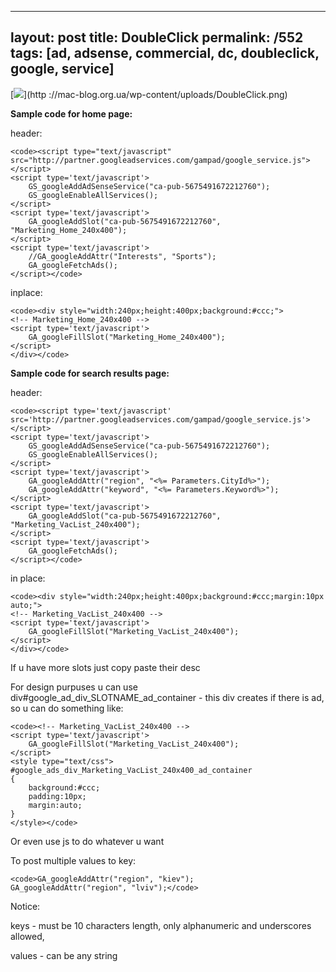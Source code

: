 ---
layout: post
title: DoubleClick
permalink: /552
tags: [ad, adsense, commercial, dc, doubleclick, google, service]
----

[![](http://mac-blog.org.ua/wp-content/uploads/DoubleClick-300x154.png)](http
://mac-blog.org.ua/wp-content/uploads/DoubleClick.png)


**Sample code for home page:**

header:

    
    <code><script type="text/javascript" src="http://partner.googleadservices.com/gampad/google_service.js"></script>
    <script type='text/javascript'>
        GS_googleAddAdSenseService("ca-pub-5675491672212760");
        GS_googleEnableAllServices();
    </script>
    <script type='text/javascript'>
        GA_googleAddSlot("ca-pub-5675491672212760", "Marketing_Home_240x400");
    </script>
    <script type='text/javascript'>
        //GA_googleAddAttr("Interests", "Sports");
        GA_googleFetchAds();
    </script></code>


inplace:

    
    <code><div style="width:240px;height:400px;background:#ccc;">
    <!-- Marketing_Home_240x400 -->
    <script type='text/javascript'>
        GA_googleFillSlot("Marketing_Home_240x400");
    </script>
    </div></code>


**Sample code for search results page:**

header:

    
    <code><script type='text/javascript' src='http://partner.googleadservices.com/gampad/google_service.js'>
    </script>
    <script type='text/javascript'>
        GS_googleAddAdSenseService("ca-pub-5675491672212760");
        GS_googleEnableAllServices();
    </script>
    <script type='text/javascript'>
        GA_googleAddAttr("region", "<%= Parameters.CityId%>");
        GA_googleAddAttr("keyword", "<%= Parameters.Keyword%>");
    </script>
    <script type='text/javascript'>
        GA_googleAddSlot("ca-pub-5675491672212760", "Marketing_VacList_240x400");
    </script>
    <script type='text/javascript'>
        GA_googleFetchAds();
    </script></code>


in place:

    
    <code><div style="width:240px;height:400px;background:#ccc;margin:10px auto;">
    <!-- Marketing_VacList_240x400 -->
    <script type='text/javascript'>
        GA_googleFillSlot("Marketing_VacList_240x400");
    </script>
    </div></code>


If u have more slots just copy paste their desc


For design purpuses u can use div#google_ad_div_SLOTNAME_ad_container - this
div creates if there is ad, so u can do something like:

    
    <code><!-- Marketing_VacList_240x400 -->
    <script type='text/javascript'>
        GA_googleFillSlot("Marketing_VacList_240x400");
    </script>
    <style type="text/css">
    #google_ads_div_Marketing_VacList_240x400_ad_container
    {
        background:#ccc;
        padding:10px;
        margin:auto;
    }
    </style></code>


Or even use js to do whatever u want


To post multiple values to key:

    
    <code>GA_googleAddAttr("region", "kiev");
    GA_googleAddAttr("region", "lviv");</code>


Notice:


keys - must be 10 characters length, only alphanumeric and underscores
allowed,


values - can be any string

